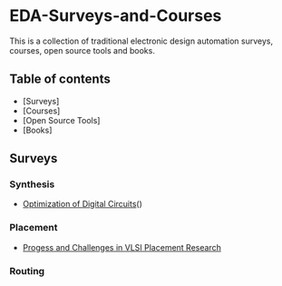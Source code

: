 # EDA-Surveys-and-Courses
This is a collection of traditional electronic design automation surveys, courses, open source tools and books.

## Table of contents
 - [Surveys]
 - [Courses]
 - [Open Source Tools]
 - [Books]

## Surveys
### Synthesis
 - [Optimization of Digital Circuits]()()
### Placement
 - [Progess and Challenges in VLSI Placement Research]()
### Routing


